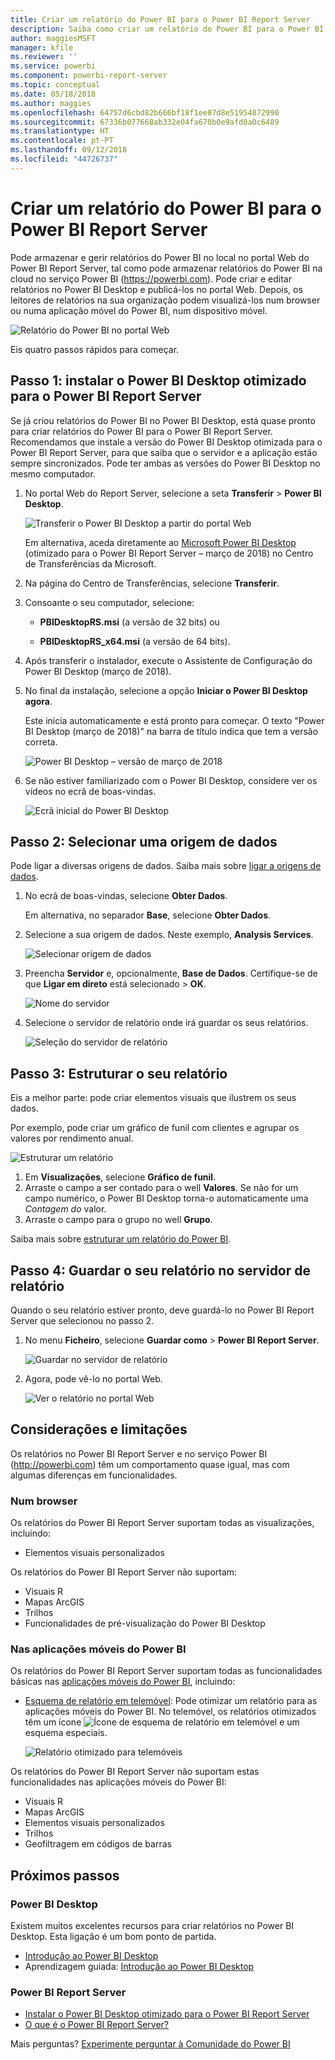 ```yaml
---
title: Criar um relatório do Power BI para o Power BI Report Server
description: Saiba como criar um relatório do Power BI para o Power BI Report Server em poucos passos simples.
author: maggiesMSFT
manager: kfile
ms.reviewer: ''
ms.service: powerbi
ms.component: powerbi-report-server
ms.topic: conceptual
ms.date: 05/18/2018
ms.author: maggies
ms.openlocfilehash: 64757d6cbd82b666bf18f1ee87d8e51954872990
ms.sourcegitcommit: 67336b077668ab332e04fa670b0e9afd0a0c6489
ms.translationtype: HT
ms.contentlocale: pt-PT
ms.lasthandoff: 09/12/2018
ms.locfileid: "44726737"
---
```

# <a name="create-a-power-bi-report-for-power-bi-report-server"></a>Criar um relatório do Power BI para o Power BI Report Server
Pode armazenar e gerir relatórios do Power BI no local no portal Web do Power BI Report Server, tal como pode armazenar relatórios do Power BI na cloud no serviço Power BI (https://powerbi.com). Pode criar e editar relatórios no Power BI Desktop e publicá-los no portal Web. Depois, os leitores de relatórios na sua organização podem visualizá-los num browser ou numa aplicação móvel do Power BI, num dispositivo móvel.

![Relatório do Power BI no portal Web](media/quickstart-create-powerbi-report/report-server-powerbi-report.png)

Eis quatro passos rápidos para começar.

## <a name="step-1-install-power-bi-desktop-optimized-for-power-bi-report-server"></a>Passo 1: instalar o Power BI Desktop otimizado para o Power BI Report Server

Se já criou relatórios do Power BI no Power BI Desktop, está quase pronto para criar relatórios do Power BI para o Power BI Report Server. Recomendamos que instale a versão do Power BI Desktop otimizada para o Power BI Report Server, para que saiba que o servidor e a aplicação estão sempre sincronizados. Pode ter ambas as versões do Power BI Desktop no mesmo computador.

1. No portal Web do Report Server, selecione a seta **Transferir** > **Power BI Desktop**.

    ![Transferir o Power BI Desktop a partir do portal Web](media/quickstart-create-powerbi-report/report-server-download-web-portal.png)

    Em alternativa, aceda diretamente ao [Microsoft Power BI Desktop](https://www.microsoft.com/download/details.aspx?id=56723) (otimizado para o Power BI Report Server – março de 2018) no Centro de Transferências da Microsoft.

2. Na página do Centro de Transferências, selecione **Transferir**.

3. Consoante o seu computador, selecione:

    - **PBIDesktopRS.msi** (a versão de 32 bits) ou

    - **PBIDesktopRS_x64.msi** (a versão de 64 bits).

4. Após transferir o instalador, execute o Assistente de Configuração do Power BI Desktop (março de 2018).

2. No final da instalação, selecione a opção **Iniciar o Power BI Desktop agora**.
   
    Este inicia automaticamente e está pronto para começar. O texto "Power BI Desktop (março de 2018)" na barra de título indica que tem a versão correta.

    ![Power BI Desktop – versão de março de 2018](media/quickstart-create-powerbi-report/report-server-desktop-march-2018.png)

3. Se não estiver familiarizado com o Power BI Desktop, considere ver os vídeos no ecrã de boas-vindas.
   
    ![Ecrã inicial do Power BI Desktop](media/quickstart-create-powerbi-report/report-server-powerbi-desktop-start.png)

## <a name="step-2-select-a-data-source"></a>Passo 2: Selecionar uma origem de dados
Pode ligar a diversas origens de dados. Saiba mais sobre [ligar a origens de dados](connect-data-sources.md).

1. No ecrã de boas-vindas, selecione **Obter Dados**.
   
    Em alternativa, no separador **Base**, selecione **Obter Dados**.
2. Selecione a sua origem de dados. Neste exemplo, **Analysis Services**.
   
    ![Selecionar origem de dados](media/quickstart-create-powerbi-report/report-server-get-data-ssas.png)
3. Preencha **Servidor** e, opcionalmente, **Base de Dados**. Certifique-se de que **Ligar em direto** está selecionado > **OK**.
   
    ![Nome do servidor](media/quickstart-create-powerbi-report/report-server-ssas-server-name.png)
4. Selecione o servidor de relatório onde irá guardar os seus relatórios.
   
    ![Seleção do servidor de relatório](media/quickstart-create-powerbi-report/report-server-select-server.png)

## <a name="step-3-design-your-report"></a>Passo 3: Estruturar o seu relatório
Eis a melhor parte: pode criar elementos visuais que ilustrem os seus dados.

Por exemplo, pode criar um gráfico de funil com clientes e agrupar os valores por rendimento anual.

![Estruturar um relatório](media/quickstart-create-powerbi-report/report-server-create-funnel.png)

1. Em **Visualizações**, selecione **Gráfico de funil**.
2. Arraste o campo a ser contado para o well **Valores**. Se não for um campo numérico, o Power BI Desktop torna-o automaticamente uma *Contagem do* valor.
3. Arraste o campo para o grupo no well **Grupo**.

Saiba mais sobre [estruturar um relatório do Power BI](../desktop-report-view.md).

## <a name="step-4-save-your-report-to-the-report-server"></a>Passo 4: Guardar o seu relatório no servidor de relatório
Quando o seu relatório estiver pronto, deve guardá-lo no Power BI Report Server que selecionou no passo 2.

1. No menu **Ficheiro**, selecione **Guardar como** > **Power BI Report Server**.
   
    ![Guardar no servidor de relatório](media/quickstart-create-powerbi-report/report-server-save-as-powerbi-report-server.png)
2. Agora, pode vê-lo no portal Web.
   
    ![Ver o relatório no portal Web](media/quickstart-create-powerbi-report/report-server-powerbi-report.png)

## <a name="considerations-and-limitations"></a>Considerações e limitações
Os relatórios no Power BI Report Server e no serviço Power BI (http://powerbi.com) têm um comportamento quase igual, mas com algumas diferenças em funcionalidades.

### <a name="in-a-browser"></a>Num browser
Os relatórios do Power BI Report Server suportam todas as visualizações, incluindo:

* Elementos visuais personalizados

Os relatórios do Power BI Report Server não suportam:

* Visuais R
* Mapas ArcGIS
* Trilhos
* Funcionalidades de pré-visualização do Power BI Desktop

### <a name="in-the-power-bi-mobile-apps"></a>Nas aplicações móveis do Power BI
Os relatórios do Power BI Report Server suportam todas as funcionalidades básicas nas [aplicações móveis do Power BI](../consumer/mobile/mobile-apps-for-mobile-devices.md), incluindo:

* [Esquema de relatório em telemóvel](../desktop-create-phone-report.md): Pode otimizar um relatório para as aplicações móveis do Power BI. No telemóvel, os relatórios otimizados têm um ícone ![Ícone de esquema de relatório em telemóvel](media/quickstart-create-powerbi-report/power-bi-rs-mobile-optimized-icon.png) e um esquema especiais.
  
    ![Relatório otimizado para telemóveis](media/quickstart-create-powerbi-report/power-bi-rs-mobile-optimized-report.png)

Os relatórios do Power BI Report Server não suportam estas funcionalidades nas aplicações móveis do Power BI:

* Visuais R
* Mapas ArcGIS
* Elementos visuais personalizados
* Trilhos
* Geofiltragem em códigos de barras

## <a name="next-steps"></a>Próximos passos
### <a name="power-bi-desktop"></a>Power BI Desktop
Existem muitos excelentes recursos para criar relatórios no Power BI Desktop. Esta ligação é um bom ponto de partida.

* [Introdução ao Power BI Desktop](../desktop-getting-started.md)
* Aprendizagem guiada: [Introdução ao Power BI Desktop](../guided-learning/gettingdata.yml?tutorial-step=2)

### <a name="power-bi-report-server"></a>Power BI Report Server
* [Instalar o Power BI Desktop otimizado para o Power BI Report Server](install-powerbi-desktop.md)  
* [O que é o Power BI Report Server?](get-started.md)  

Mais perguntas? [Experimente perguntar à Comunidade do Power BI](https://community.powerbi.com/)
